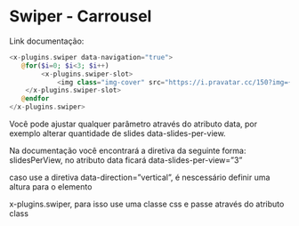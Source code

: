 # Swiper - Carrousel

Link documentação:

```php
<x-plugins.swiper data-navigation="true">
   @for($i=0; $i<3; $i++)
		<x-plugins.swiper-slot>
			<img class="img-cover" src="https://i.pravatar.cc/150?img={{ $i }}" alt="img" title="img"/>
    </x-plugins.swiper-slot>
   @endfor
</x-plugins.swiper>
```

Você pode ajustar qualquer parâmetro através do atributo data, por exemplo alterar quantidade de slides data-slides-per-view.

Na documentação você encontrará a diretiva da seguinte forma: slidesPerView, no atributo data ficará data-slides-per-view=”3”

caso use a diretiva data-direction=”vertical”, é nescessário definir uma altura para o elemento

x-plugins.swiper, para isso use uma classe css e passe através do atributo class
